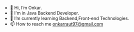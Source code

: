 - 👋 Hi, I’m Onkar.
- 👀 I'm in Java Backend Developer.
- 🌱 I’m currently learning Backend,Front-end Technologies.
- 📫 How to reach me onkarraut97@gmail.com

<!---
onkar444/onkar444 is a ✨ special ✨ repository because its `README.md` (this file) appears on your GitHub profile.
You can click the Preview link to take a look at your changes.
--->

